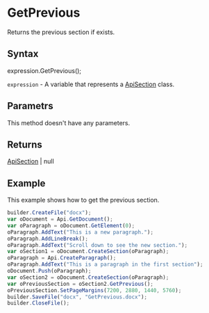 # GetPrevious

Returns the previous section if exists.

## Syntax

expression.GetPrevious();

`expression` - A variable that represents a [ApiSection](../ApiSection.md) class.

## Parametrs

This method doesn't have any parameters.

## Returns

[ApiSection](../ApiSection.md) &#124; null

## Example

This example shows how to get the previous section.

```javascript
builder.CreateFile("docx");
var oDocument = Api.GetDocument();
var oParagraph = oDocument.GetElement(0);
oParagraph.AddText("This is a new paragraph.");
oParagraph.AddLineBreak();
oParagraph.AddText("Scroll down to see the new section.");
var oSection1 = oDocument.CreateSection(oParagraph);
oParagraph = Api.CreateParagraph();
oParagraph.AddText("This is a paragraph in the first section");
oDocument.Push(oParagraph);
var oSection2 = oDocument.CreateSection(oParagraph);
var oPreviousSection = oSection2.GetPrevious();
oPreviousSection.SetPageMargins(7200, 2880, 1440, 5760);
builder.SaveFile("docx", "GetPrevious.docx");
builder.CloseFile();
```